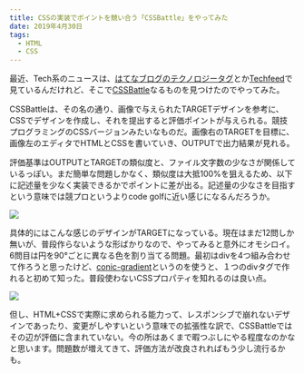 ```yaml
---
title: CSSの実装でポイントを競い合う「CSSBattle」をやってみた
date: 2019年4月30日
tags:
  - HTML
  - CSS
---
```


最近、Tech系のニュースは、[はてなブログのテクノロジータグ](http://b.hatena.ne.jp/hotentry/it)とか[Techfeed](https://techfeed.io/)で見ているんだけれど、そこで[CSSBattle]((https://cssbattle.dev/))なるものを見つけたのでやってみた。

CSSBattleは、その名の通り、画像で与えられたTARGETデザインを参考に、CSSでデザインを作成し、それを提出すると評価ポイントが与えられる。競技プログラミングのCSSバージョンみたいなものだ。画像右のTARGETを目標に、画像左のエディタでHTMLとCSSを書いていき、OUTPUTで出力結果が見れる。

評価基準はOUTPUTとTARGETの類似度と、ファイル文字数の少なさが関係しているっぽい。まだ簡単な問題しかなく、類似度は大抵100%を狙えるため、以下に記述量を少なく実装できるかでポイントに差が出る。記述量の少なさを目指すという意味では競プロというよりcode golfに近い感じになるんだろうか。

<img src="images/cssBattle.png">

具体的にはこんな感じのデザインがTARGETになっている。現在はまだ12問しか無いが、普段作らないような形ばかりなので、やってみると意外にオモシロイ。6問目は円を90°ごとに異なる色を割り当てる問題。最初はdivを4つ組み合わせて作ろうと思ったけど、[conic-gradient](https://developer.mozilla.org/ja/docs/Web/CSS/conic-gradient)というのを使うと、１つのdivタグで作れると初めて知った。普段使わないCSSプロパティを知れるのは良い点。

<img src="images/cssBattle2.png" style="max-width: 500px">

但し、HTML+CSSで実際に求められる能力って、レスポンシブで崩れないデザインであったり、変更がしやすいという意味での拡張性な訳で、CSSBattleではその辺が評価に含まれていない。今の所はあくまで暇つぶしにやる程度なのかなと思います。問題数が増えてきて、評価方法が改良されればもう少し流行るかも。
